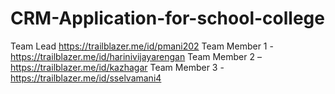 # CRM-Application-for-school-college
Team Lead https://trailblazer.me/id/pmani202
Team Member 1 - https://trailblazer.me/id/harinivijayarengan
Team Member 2 – https://trailblazer.me/id/kazhagar
Team Member 3 - https://trailblazer.me/id/sselvamani4
